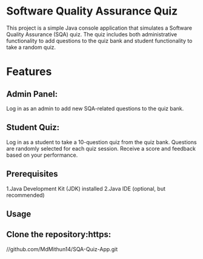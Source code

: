 # Software Quality Assurance Quiz

This project is a simple Java console application that simulates a Software Quality Assurance (SQA) quiz. The quiz includes both administrative functionality to add questions to the quiz bank and student functionality to take a random quiz.

# Features
## Admin Panel:

Log in as an admin to add new SQA-related questions to the quiz bank.
## Student Quiz:

Log in as a student to take a 10-question quiz from the quiz bank.
Questions are randomly selected for each quiz session.
Receive a score and feedback based on your performance.
## Prerequisites
1.Java Development Kit (JDK) installed
2.Java IDE (optional, but recommended)
## Usage
## Clone the repository:https:
//github.com/MdMithun14/SQA-Quiz-App.git


